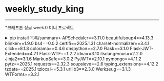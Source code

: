 # weekly_study_king

---
*크래프톤 정글 week.0 미니 프로젝트


<details><summary>pip install 목록/summary>
APScheduler==3.11.0
beautifulsoup4==4.13.3
blinker==1.9.0
bs4==0.0.2
certifi==2025.1.31
charset-normalizer==3.4.1
click==8.1.8
colorama==0.4.6
dnspython==2.7.0
Flask==3.1.0
Flask-JWT-Extended==4.7.1
Flask-WTF==1.2.2
idna==3.10
itsdangerous==2.2.0
Jinja2==3.1.6
MarkupSafe==3.0.2
PyJWT==2.10.1
pymongo==4.11.2
pytz==2025.1
requests==2.32.3
soupsieve==2.6
typing_extensions==4.12.2
tzdata==2025.1
tzlocal==5.3.1
urllib3==2.3.0
Werkzeug==3.1.3
WTForms==3.2.1

</details>
